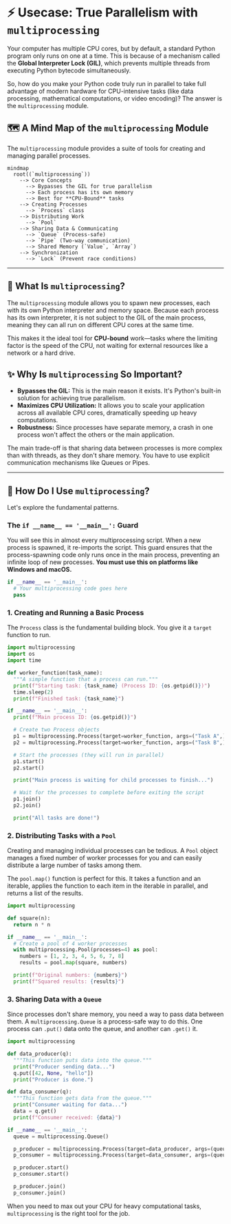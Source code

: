 # ⚡ Usecase: True Parallelism with `multiprocessing`

Your computer has multiple CPU cores, but by default, a standard Python program only runs on one at a time. This is because of a mechanism called the **Global Interpreter Lock (GIL)**, which prevents multiple threads from executing Python bytecode simultaneously.

So, how do you make your Python code truly run in parallel to take full advantage of modern hardware for CPU-intensive tasks (like data processing, mathematical computations, or video encoding)? The answer is the `multiprocessing` module.

## 🗺️ A Mind Map of the `multiprocessing` Module

The `multiprocessing` module provides a suite of tools for creating and managing parallel processes.

```mermaid
mindmap
  root((`multiprocessing`))
    --> Core Concepts
      --> Bypasses the GIL for true parallelism
      --> Each process has its own memory
      --> Best for **CPU-Bound** tasks
    --> Creating Processes
      --> `Process` class
    --> Distributing Work
      --> `Pool`
    --> Sharing Data & Communicating
      --> `Queue` (Process-safe)
      --> `Pipe` (Two-way communication)
      --> Shared Memory (`Value`, `Array`)
    --> Synchronization
      --> `Lock` (Prevent race conditions)
```

---

## 🤔 What Is `multiprocessing`?

The `multiprocessing` module allows you to spawn new processes, each with its own Python interpreter and memory space. Because each process has its own interpreter, it is not subject to the GIL of the main process, meaning they can all run on different CPU cores at the same time.

This makes it the ideal tool for **CPU-bound** work—tasks where the limiting factor is the speed of the CPU, not waiting for external resources like a network or a hard drive.

## ✨ Why Is `multiprocessing` So Important?

*   **Bypasses the GIL:** This is the main reason it exists. It's Python's built-in solution for achieving true parallelism.
*   **Maximizes CPU Utilization:** It allows you to scale your application across all available CPU cores, dramatically speeding up heavy computations.
*   **Robustness:** Since processes have separate memory, a crash in one process won't affect the others or the main application.

The main trade-off is that sharing data between processes is more complex than with threads, as they don't share memory. You have to use explicit communication mechanisms like Queues or Pipes.

---

## 🚀 How Do I Use `multiprocessing`?

Let's explore the fundamental patterns.

### The `if __name__ == '__main__':` Guard

You will see this in almost every multiprocessing script. When a new process is spawned, it re-imports the script. This guard ensures that the process-spawning code only runs once in the main process, preventing an infinite loop of new processes. **You must use this on platforms like Windows and macOS.**

```python
if __name__ == '__main__':
  # Your multiprocessing code goes here
  pass
```

### 1. Creating and Running a Basic Process

The `Process` class is the fundamental building block. You give it a `target` function to run.

```python
import multiprocessing
import os
import time

def worker_function(task_name):
  """A simple function that a process can run."""
  print(f"Starting task: {task_name} (Process ID: {os.getpid()})")
  time.sleep(2)
  print(f"Finished task: {task_name}")

if __name__ == '__main__':
  print(f"Main process ID: {os.getpid()}")

  # Create two Process objects
  p1 = multiprocessing.Process(target=worker_function, args=("Task A",))
  p2 = multiprocessing.Process(target=worker_function, args=("Task B",))

  # Start the processes (they will run in parallel)
  p1.start()
  p2.start()

  print("Main process is waiting for child processes to finish...")

  # Wait for the processes to complete before exiting the script
  p1.join()
  p2.join()

  print("All tasks are done!")
```

### 2. Distributing Tasks with a `Pool`

Creating and managing individual processes can be tedious. A `Pool` object manages a fixed number of worker processes for you and can easily distribute a large number of tasks among them.

The `pool.map()` function is perfect for this. It takes a function and an iterable, applies the function to each item in the iterable in parallel, and returns a list of the results.

```python
import multiprocessing

def square(n):
  return n * n

if __name__ == '__main__':
  # Create a pool of 4 worker processes
  with multiprocessing.Pool(processes=4) as pool:
    numbers = [1, 2, 3, 4, 5, 6, 7, 8]
    results = pool.map(square, numbers)

  print(f"Original numbers: {numbers}")
  print(f"Squared results: {results}")
```

### 3. Sharing Data with a `Queue`

Since processes don't share memory, you need a way to pass data between them. A `multiprocessing.Queue` is a process-safe way to do this. One process can `.put()` data onto the queue, and another can `.get()` it.

```python
import multiprocessing

def data_producer(q):
  """This function puts data into the queue."""
  print("Producer sending data...")
  q.put([42, None, "hello"])
  print("Producer is done.")

def data_consumer(q):
  """This function gets data from the queue."""
  print("Consumer waiting for data...")
  data = q.get()
  print(f"Consumer received: {data}")

if __name__ == '__main__':
  queue = multiprocessing.Queue()

  p_producer = multiprocessing.Process(target=data_producer, args=(queue,))
  p_consumer = multiprocessing.Process(target=data_consumer, args=(queue,))

  p_producer.start()
  p_consumer.start()

  p_producer.join()
  p_consumer.join()
```
When you need to max out your CPU for heavy computational tasks, `multiprocessing` is the right tool for the job.
